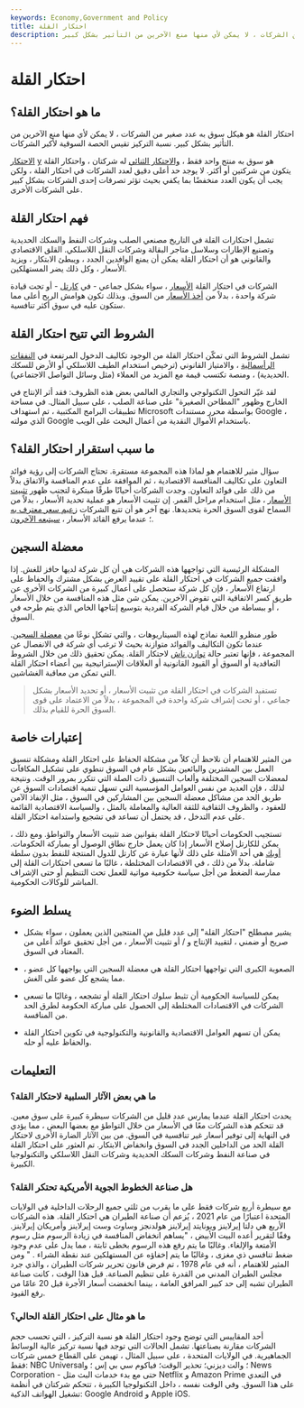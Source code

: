 ```yaml
---
keywords: Economy,Government and Policy
title: احتكار القلة
description: احتكار القلة هو هيكل سوق به عدد صغير من الشركات ، لا يمكن لأي منها منع الآخرين من التأثير بشكل كبير.
---
```


# احتكار القلة
## ما هو احتكار القلة؟

احتكار القلة هو هيكل سوق به عدد صغير من الشركات ، لا يمكن لأي منها منع الآخرين من التأثير بشكل كبير. نسبة التركيز تقيس الحصة السوقية لأكبر الشركات.

[الاحتكار](/monopoly) [y](/monopoly) هو سوق به منتج واحد فقط ، [والاحتكار الثنائي](/duopoly) له شركتان ، واحتكار القلة يتكون من شركتين أو أكثر. لا يوجد حد أعلى دقيق لعدد الشركات في احتكار القلة ، ولكن يجب أن يكون العدد منخفضًا بما يكفي بحيث تؤثر تصرفات إحدى الشركات بشكل كبير على الشركات الأخرى.

## فهم احتكار القلة

تشمل احتكارات القلة في التاريخ مصنعي الصلب وشركات النفط والسكك الحديدية وتصنيع الإطارات وسلاسل متاجر البقالة وشركات النقل اللاسلكي. القلق الاقتصادي والقانوني هو أن احتكار القلة يمكن أن يمنع الوافدين الجدد ، ويبطئ الابتكار ، ويزيد الأسعار ، وكل ذلك يضر المستهلكين.

الشركات في احتكار القلة [الأسعار](/pricemaker) ، سواء بشكل جماعي - في [كارتل](/cartel) - أو تحت قيادة شركة واحدة ، بدلاً من [أخذ الأسعار](/pricetaker) من السوق. وبذلك تكون هوامش الربح أعلى مما ستكون عليه في سوق أكثر تنافسية.

## الشروط التي تتيح احتكار القلة

تشمل الشروط التي تمكّن احتكار القلة من الوجود تكاليف الدخول المرتفعة في [النفقات الرأسمالية](/capitalexpenditure) ، والامتياز القانوني (ترخيص استخدام الطيف اللاسلكي أو الأرض للسكك الحديدية) ، ومنصة تكتسب قيمة مع المزيد من العملاء (مثل وسائل التواصل الاجتماعي).

لقد غيّر التحول التكنولوجي والتجاري العالمي بعض هذه الظروف: فقد أثر الإنتاج في الخارج وظهور "المطاحن الصغيرة" على صناعة الصلب ، على سبيل المثال. في مساحة تطبيقات البرامج المكتبية ، تم استهداف Microsoft بواسطة محرر مستندات Google ، الذي مولته Google باستخدام الأموال النقدية من أعمال البحث على الويب.

## ما سبب استقرار احتكار القلة؟

سؤال مثير للاهتمام هو لماذا هذه المجموعة مستقرة. تحتاج الشركات إلى رؤية فوائد التعاون على تكاليف المنافسة الاقتصادية ، ثم الموافقة على عدم المنافسة والاتفاق بدلاً من ذلك على فوائد التعاون. وجدت الشركات أحيانًا طرقًا مبتكرة لتجنب ظهور [تثبيت الأسعار](/fixing) ، مثل استخدام مراحل القمر. إن تثبيت الأسعار هو عملية تحديد الأسعار ، بدلاً من السماح لقوى السوق الحرة بتحديدها. نهج آخر هو أن تتبع الشركات [زعيم سعر معترف به](/price-leadership) ؛ عندما يرفع القائد الأسعار ، [سيتبعه الآخرون](/follow-the-leader-pricing).

## معضلة السجين

المشكلة الرئيسية التي تواجهها هذه الشركات هي أن كل شركة لديها حافز للغش. إذا وافقت جميع الشركات في احتكار القلة على تقييد العرض بشكل مشترك والحفاظ على ارتفاع الأسعار ، فإن كل شركة ستحصل على أعمال كبيرة من الشركات الأخرى عن طريق كسر الاتفاقية التي تقوض الآخرين. يمكن شن مثل هذه المنافسة من خلال الأسعار ، أو ببساطة من خلال قيام الشركة الفردية بتوسيع إنتاجها الخاص الذي يتم طرحه في السوق.

طور منظرو اللعبة نماذج لهذه السيناريوهات ، والتي تشكل نوعًا من [معضلة السجين](/prisoners-dilemma). عندما تكون التكاليف والفوائد متوازنة بحيث لا ترغب أي شركة في الانفصال عن المجموعة ، فإنها تعتبر حالة [توازن ناش](/nash-equilibrium) لاحتكار القلة. يمكن تحقيق ذلك من خلال الشروط التعاقدية أو السوق أو القيود القانونية أو العلاقات الإستراتيجية بين أعضاء احتكار القلة التي تمكن من معاقبة الغشاشين.

> تستفيد الشركات في احتكار القلة من تثبيت الأسعار ، أو تحديد الأسعار بشكل جماعي ، أو تحت إشراف شركة واحدة في المجموعة ، بدلاً من الاعتماد على قوى السوق الحرة للقيام بذلك.

>

## إعتبارات خاصة

من المثير للاهتمام أن نلاحظ أن كلاً من مشكلة الحفاظ على احتكار القلة ومشكلة تنسيق العمل بين المشترين والبائعين بشكل عام في السوق تنطوي على تشكيل المكافآت لمعضلات السجين المختلفة وألعاب التنسيق ذات الصلة التي تتكرر بمرور الوقت. ونتيجة لذلك ، فإن العديد من نفس العوامل المؤسسية التي تسهل تنمية اقتصادات السوق عن طريق الحد من مشاكل معضلة السجين بين المشاركين في السوق ، مثل الإنفاذ الآمن للعقود ، والظروف الثقافية للثقة العالية والمعاملة بالمثل ، والسياسة الاقتصادية القائمة على عدم التدخل ، قد يحتمل أن تساعد في تشجيع واستدامة احتكار القلة.

تستجيب الحكومات أحيانًا لاحتكار القلة بقوانين ضد تثبيت الأسعار والتواطؤ. ومع ذلك ، يمكن للكارتل إصلاح الأسعار إذا كان يعمل خارج نطاق الوصول أو بمباركة الحكومات. [أوبك](/opec) هي أحد الأمثلة على ذلك لأنها عبارة عن كارتل للدول المنتجة للنفط بدون سلطة شاملة. بدلاً من ذلك ، في الاقتصادات المختلطة ، غالبًا ما تسعى احتكارات القلة إلى ممارسة الضغط من أجل سياسة حكومية مواتية للعمل تحت التنظيم أو حتى الإشراف المباشر للوكالات الحكومية.

## يسلط الضوء

- يشير مصطلح "احتكار القلة" إلى عدد قليل من المنتجين الذين يعملون ، سواء بشكل صريح أو ضمني ، لتقييد الإنتاج و / أو تثبيت الأسعار ، من أجل تحقيق عوائد أعلى من المعتاد في السوق.

- الصعوبة الكبرى التي تواجهها احتكار القلة هي معضلة السجين التي يواجهها كل عضو ، مما يشجع كل عضو على الغش.

- يمكن للسياسة الحكومية أن تثبط سلوك احتكار القلة أو تشجعه ، وغالبًا ما تسعى الشركات في الاقتصادات المختلطة إلى الحصول على مباركة الحكومة لطرق الحد من المنافسة.

- يمكن أن تسهم العوامل الاقتصادية والقانونية والتكنولوجية في تكوين احتكار القلة والحفاظ عليه أو حله.

## التعليمات

### ما هي بعض الآثار السلبية لاحتكار القلة؟

يحدث احتكار القلة عندما يمارس عدد قليل من الشركات سيطرة كبيرة على سوق معين. قد تتحكم هذه الشركات معًا في الأسعار من خلال التواطؤ مع بعضها البعض ، مما يؤدي في النهاية إلى توفير أسعار غير تنافسية في السوق. من بين الآثار الضارة الأخرى لاحتكار القلة الحد من الداخلين الجدد في السوق وانخفاض الابتكار. تم العثور على احتكار القلة في صناعة النفط وشركات السكك الحديدية وشركات النقل اللاسلكي والتكنولوجيا الكبيرة.

### هل صناعة الخطوط الجوية الأمريكية تحتكر القلة؟

مع سيطرة أربع شركات فقط على ما يقرب من ثلثي جميع الرحلات الداخلية في الولايات المتحدة اعتبارًا من عام 2021 ، يُزعم أن صناعة الطيران هي احتكار القلة. هذه الشركات الأربع هي دلتا إيرلاينز ويونايتد إيرلاينز هولدنجز وساوث وست إيرلاينز وأمريكان إيرلاينز. وفقًا لتقرير أعده البيت الأبيض ، "يساهم انخفاض المنافسة في زيادة الرسوم مثل رسوم الأمتعة والإلغاء. وغالبًا ما يتم رفع هذه الرسوم بخطى ثابتة ، مما يدل على عدم وجود ضغط تنافسي ذي مغزى ، وغالبًا ما يتم إخفاؤه عن المستهلكين عند نقطة الشراء . " ومن المثير للاهتمام ، أنه في عام 1978 ، تم فرض قانون تحرير شركات الطيران ، والذي جرد مجلس الطيران المدني من القدرة على تنظيم الصناعة. قبل هذا الوقت ، كانت صناعة الطيران تشبه إلى حد كبير المرافق العامة ، بينما انخفضت أسعار الأجرة قبل 20 عامًا من رفع القيود.

### ما هو مثال على احتكار القلة الحالي؟

أحد المقاييس التي توضح وجود احتكار القلة هو نسبة التركيز ، التي تحسب حجم الشركات مقارنة بصناعتها. تشمل الحالات التي توجد فيها نسبة تركيز عالية الوسائط الجماهيرية. في الولايات المتحدة ، على سبيل المثال ، تهيمن على القطاع خمس شركات فقط: NBC Universal؛ والت ديزني؛ تحذير الوقت؛ فياكوم سي بي إس ؛ و News Corporation - حتى مع بدء خدمات البث مثل Netflix و Amazon Prime في التعدي على هذا السوق. وفي الوقت نفسه ، داخل التكنولوجيا الكبيرة ، تتحكم شركتان في أنظمة تشغيل الهواتف الذكية: Google Android و Apple iOS.

